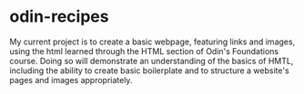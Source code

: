 # odin-recipes
My current project is to create a basic webpage, featuring links and images, using the html learned through the HTML section of Odin's Foundations course. Doing so will demonstrate an understanding of the basics of HMTL, including the ability to create basic boilerplate and to structure a website's pages and images appropriately.
